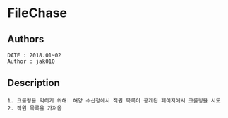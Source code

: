# FileChase

## Authors
```
DATE : 2018.01~02
Author : jak010
```

## Description
```
1. 크롤링을 익히기 위해  해양 수산청에서 직원 목록이 공개된 페이지에서 크롤링을 시도
2. 직원 목록을 가져옴
```



